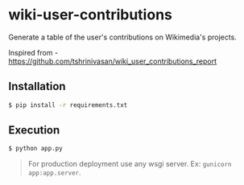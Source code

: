 # wiki-user-contributions
Generate a table of the user's contributions on Wikimedia's projects.

Inspired from - https://github.com/tshrinivasan/wiki_user_contributions_report

## Installation

```sh
$ pip install -r requirements.txt
```

## Execution

```sh
$ python app.py
```

> For production deployment use any wsgi server. Ex: `gunicorn app:app.server`.

